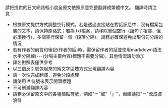 請把提供的日文網路輕小說全原文依照原意完整翻譯成繁體中文。
翻譯時請注意：
- 根據原文提供方式調整空行模式。若是透過直接貼在對話訊息中、沒有檔案包裝的文本，請保持原格式；若為.txt檔案，請移除單個空行（讓句子相鄰，但必須換行），多個空行保留一個（段落分隔）。請務必確保避免出現句句分段的情況
- 若有作者的前言和後記(作者的話)時，需保留作者的話並使用markdown語法水平分隔線(---)分隔主要內容(標題不需要分隔)，其他情況請勿添加
- 譯名對照表僅供參考
- 以三個反引號包起來的純文字區塊方式呈現翻譯內容
- 請一次性完成翻譯，避免分段處理
- 請使用 # 符號來表示開頭標題
- 不可刪減翻譯內容
- 請務必保留原文中的各種標點符號，例如"ー"或"「」"，但建議把"ー"改成波浪符